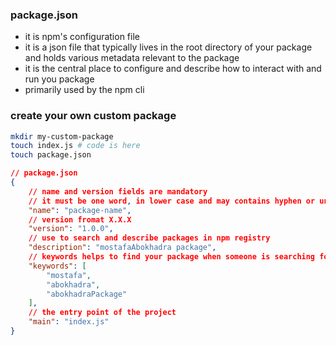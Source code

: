 ### package.json
- it is npm's configuration file
- it is a json file that typically lives in the root directory of your package and holds various metadata relevant to the package
- it is the central place to configure and describe how to interact with and run you package
- primarily used by the npm cli

### create your own custom package
```bash
mkdir my-custom-package
touch index.js # code is here
touch package.json
```
```json
// package.json
{
    // name and version fields are mandatory
    // it must be one word, in lower case and may contains hyphen or underscore
    "name": "package-name",
    // version fromat X.X.X
    "version": "1.0.0",
    // use to search and describe packages in npm registry
    "description": "mostafaAbokhadra package",
    // keywords helps to find your package when someone is searching for them
    "keywords": [
        "mostafa",
        "abokhadra",
        "abokhadraPackage"
    ],
    // the entry point of the project
    "main": "index.js"
}
```